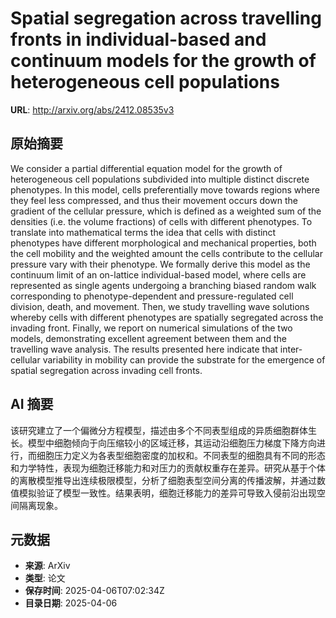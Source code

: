 # Spatial segregation across travelling fronts in individual-based and continuum models for the growth of heterogeneous cell populations

**URL**: http://arxiv.org/abs/2412.08535v3

## 原始摘要

We consider a partial differential equation model for the growth of
heterogeneous cell populations subdivided into multiple distinct discrete
phenotypes. In this model, cells preferentially move towards regions where they
feel less compressed, and thus their movement occurs down the gradient of the
cellular pressure, which is defined as a weighted sum of the densities (i.e.
the volume fractions) of cells with different phenotypes. To translate into
mathematical terms the idea that cells with distinct phenotypes have different
morphological and mechanical properties, both the cell mobility and the
weighted amount the cells contribute to the cellular pressure vary with their
phenotype. We formally derive this model as the continuum limit of an
on-lattice individual-based model, where cells are represented as single agents
undergoing a branching biased random walk corresponding to phenotype-dependent
and pressure-regulated cell division, death, and movement. Then, we study
travelling wave solutions whereby cells with different phenotypes are spatially
segregated across the invading front. Finally, we report on numerical
simulations of the two models, demonstrating excellent agreement between them
and the travelling wave analysis. The results presented here indicate that
inter-cellular variability in mobility can provide the substrate for the
emergence of spatial segregation across invading cell fronts.


## AI 摘要

该研究建立了一个偏微分方程模型，描述由多个不同表型组成的异质细胞群体生长。模型中细胞倾向于向压缩较小的区域迁移，其运动沿细胞压力梯度下降方向进行，而细胞压力定义为各表型细胞密度的加权和。不同表型的细胞具有不同的形态和力学特性，表现为细胞迁移能力和对压力的贡献权重存在差异。研究从基于个体的离散模型推导出连续极限模型，分析了细胞表型空间分离的传播波解，并通过数值模拟验证了模型一致性。结果表明，细胞迁移能力的差异可导致入侵前沿出现空间隔离现象。

## 元数据

- **来源**: ArXiv
- **类型**: 论文
- **保存时间**: 2025-04-06T07:02:34Z
- **目录日期**: 2025-04-06
